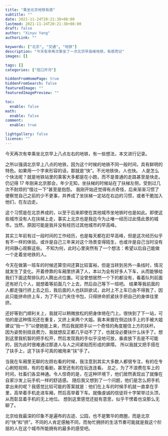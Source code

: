 ```yaml
---
title: "乘坐北京地铁有感"
subtitle: ""
date: 2021-11-24T20:21:38+08:00
lastmod: 2021-11-24T20:21:38+08:00
draft: false
author: "Xinyu Yang"
authorLink: ""

keywords: ["北京", "交通", "地铁"]
description: "今天有幸再次乘坐了一次北京早高峰地铁，有感而记"
images: []

tags: []
categories: ["信口开河"]

hiddenFromHomePage: true
hiddenFromSearch: false
featuredImage: ""
featuredImagePreview: ""

toc:
  enable: false
math:
  enable: false
comment:
  enable: true

lightgallery: false
license: ""
---
```


<!--more-->

今天再次有幸乘坐北京早上八点左右的地铁，有一些想法，本文进行记录。

之所以强调北京早上八点的地铁，因为这个时候的地铁不同一般时间，具有鲜明的特色。如果用一个字来形容的话，那就是“快”。不光地铁快，人也快。
人是怎么个快法呢？就是地铁站里的乘客大多都是在小跑，而不是普通的走路甚至是快走。仍记得 17 年刚来北京那会，年少无知，坐扶梯的时候站在了扶梯左侧，受到过几次不耐烦的“借过一下”甚至是抱怨。
我刚开始还觉得有点奇怪，后来渐渐习惯了便察觉自己之前的少不更事，并养成了坐扶梯一定站在右边的习惯，或者干脆加入他们，在左边走。

这个习惯是在北京养成的，以至于后来即使在其他城市坐地铁时也是如此。即使这些城市没有人在扶梯上走，事实上北京也是我迄今为止唯一经历过此情此景的城市。当然，原因可能是我并没有经历过其他城市的早高峰。

其实三年前有过一段时间的工作经历，也是每天都在赶早高峰，但是这次经历似乎有不一样的体验。或许是自己三年来对这个场景变得陌生，也或许是自己当时没有时间静心观察这些。
不知为何，此时心里突然有了一个想法：希望以后自己能做一个走着坐地铁的人。

今天在做第一班车的时候还算空间还算比较富裕，但是当转到另外一条线时，情况就发生了变化。开着停靠的车厢里挤满了人，本以为会有好多人下车，从而能够给我们下面这帮排队的人腾出点位置。可没曾想居然一个下的都没有，看着队列前面还有好几个人，就想着等前面几个上去，然后自己等下一班吧。
结果等我前面的人都走强行挤上去之后，我后面的人也跃跃欲试，此时上不上车已由不得我了，因此只能拼命挤上车，为了不让门夹住书包，只得拼命抓紧扶手把自己的身体往里挤。

还好等到门顺利关上，我就可以稍微放松的把身体倚在门上。很快到了下一站，可怕的是这种情况还在重复，又挤上来两个大姐。我本来握在侧边扶手上的手被大姐建议“抬一下”以便她能上来，然后我就把手以一个奇怪的角度握住上方的扶杆。
因为姿势别扭且费力，我就想反正都几乎动不了了，也就没必要扶什么扶手了。想到这里我机智的把手松开，然后发现我的手似乎没地可放，垂直放下去是不可能的，因为此时很难通过那道人与人之间紧贴而形成的屏障。
所以我就又把手搭在了扶手上，这下扶手可真的被用来“扶”手了。

当我在车厢里无聊的左顾右看的时候，我注意到其实大多数人都很专注，有的在专心刷短视频，有的在看剧，甚至还有的在玩连连看。
总之，为了不浪费在车上的时间，社畜们各显神通。令人惊奇的是，在这种环境下，他们居然表现出了就像在自家沙发上玩手机一样的舒适感。
随后我又想到了一个问题，他们是怎么把手机拿出来的呢？我感觉比较可能的答案就是：他们在上车的时候手机就一直拿在手里，高举着手机走进车厢，然后高举着下车。就像虔诚的信徒将十字架举过头顶，从而彰显着手机的无上地位。
想到这里感觉还挺有意思，似乎干愣着也没那么无聊了。

北京给我最深的印象不是遍布的古迹、公园，也不是繁华的商圈，而是北京的“快”和“挤”。不同的人肯定感触不同，而匆忙拥挤的生活节奏可能就是我这个阶层的人在这个城市所能拥有的最多的感受吧。
